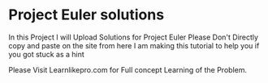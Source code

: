 # Project Euler solutions
In this Project I will Upload Solutions for Project Euler 
Please Don't Directly copy and paste on the site from here
I am making this tutorial to help you if you got stuck as a hint

Please Visit Learnlikepro.com for Full concept Learning of the Problem.
